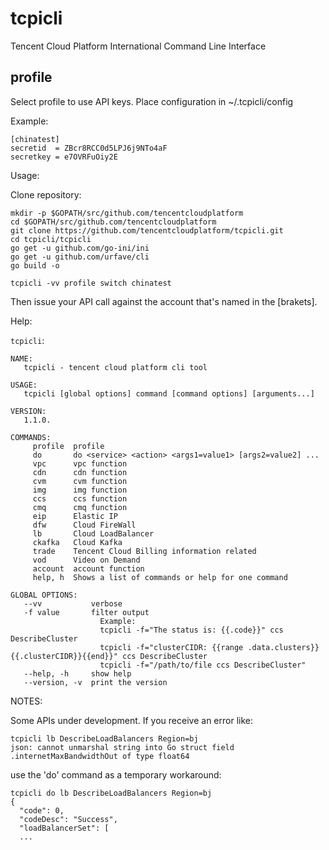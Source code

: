 # tcpicli
Tencent Cloud Platform International Command Line Interface

## profile
Select profile to use API keys. Place configuration in ~/.tcpicli/config

Example:

```
[chinatest]
secretid  = ZBcr8RCC0d5LPJ6j9NTo4aF
secretkey = e7OVRFuOiy2E
```

Usage:

Clone repository:
```
mkdir -p $GOPATH/src/github.com/tencentcloudplatform
cd $GOPATH/src/github.com/tencentcloudplatform
git clone https://github.com/tencentcloudplatform/tcpicli.git
cd tcpicli/tcpicli
go get -u github.com/go-ini/ini
go get -u github.com/urfave/cli
go build -o
```

`tcpicli -vv profile switch chinatest`

Then issue your API call against the account that's named in the [brakets].

Help: 

`tcpicli`:

```
NAME:
   tcpicli - tencent cloud platform cli tool

USAGE:
   tcpicli [global options] command [command options] [arguments...]

VERSION:
   1.1.0.

COMMANDS:
     profile  profile
     do       do <service> <action> <args1=value1> [args2=value2] ...
     vpc      vpc function
     cdn      cdn function
     cvm      cvm function
     img      img function
     ccs      ccs function
     cmq      cmq function
     eip      Elastic IP
     dfw      Cloud FireWall
     lb       Cloud LoadBalancer
     ckafka   Cloud Kafka
     trade    Tencent Cloud Billing information related
     vod      Video on Demand
     account  account function
     help, h  Shows a list of commands or help for one command

GLOBAL OPTIONS:
   --vv           verbose
   -f value       filter output
                    Example:
                    tcpicli -f="The status is: {{.code}}" ccs DescribeCluster
                    tcpicli -f="clusterCIDR: {{range .data.clusters}}{{.clusterCIDR}}{{end}}" ccs DescribeCluster
                    tcpicli -f="/path/to/file ccs DescribeCluster"
   --help, -h     show help
   --version, -v  print the version
```

NOTES:

Some APIs under development. If you receive an error like: 

```
tcpicli lb DescribeLoadBalancers Region=bj
json: cannot unmarshal string into Go struct field .internetMaxBandwidthOut of type float64
```

use the 'do' command as a temporary workaround: 

```
tcpicli do lb DescribeLoadBalancers Region=bj
{
  "code": 0,
  "codeDesc": "Success",
  "loadBalancerSet": [
  ...
```
